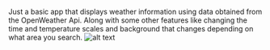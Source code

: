 Just a basic app that displays weather information using data obtained from the OpenWeather Api. 
Along with some other features like changing the time and temperature scales and background that changes depending on what area you search. 
![alt text]([http://url/to/img.png](https://github.com/GoodPooch/WeatherApp/tree/newimages/githubpics))

